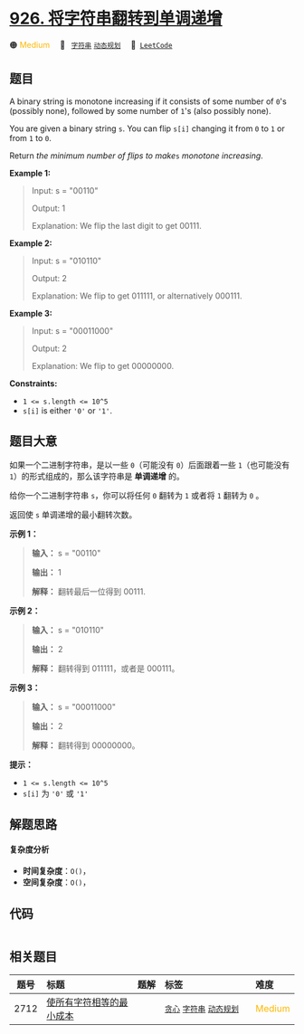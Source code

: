 # [926. 将字符串翻转到单调递增](https://leetcode.com/problems/flip-string-to-monotone-increasing)

🟠 <font color=#ffb800>Medium</font>&emsp; 🔖&ensp; [`字符串`](/leetcode/outline/tag/string.md) [`动态规划`](/leetcode/outline/tag/dynamic-programming.md)&emsp; 🔗&ensp;[`LeetCode`](https://leetcode.com/problems/flip-string-to-monotone-increasing)


## 题目

A binary string is monotone increasing if it consists of some number of `0`'s
(possibly none), followed by some number of `1`'s (also possibly none).

You are given a binary string `s`. You can flip `s[i]` changing it from `0` to
`1` or from `1` to `0`.

Return _the minimum number of flips to make_`s` _monotone increasing_.



**Example 1:**

> Input: s = "00110"
> 
> Output: 1
> 
> Explanation: We flip the last digit to get 00111.

**Example 2:**

> Input: s = "010110"
> 
> Output: 2
> 
> Explanation: We flip to get 011111, or alternatively 000111.

**Example 3:**

> Input: s = "00011000"
> 
> Output: 2
> 
> Explanation: We flip to get 00000000.

**Constraints:**

  * `1 <= s.length <= 10^5`
  * `s[i]` is either `'0'` or `'1'`.


## 题目大意

如果一个二进制字符串，是以一些 `0`（可能没有 `0`）后面跟着一些 `1`（也可能没有 `1`）的形式组成的，那么该字符串是 **单调递增** 的。

给你一个二进制字符串 `s`，你可以将任何 `0` 翻转为 `1` 或者将 `1` 翻转为 `0` 。

返回使 `s` 单调递增的最小翻转次数。



**示例 1：**

> 
> 
> 
> 
> 
> **输入：** s = "00110"
> 
> **输出：** 1
> 
> **解释：** 翻转最后一位得到 00111.
> 
> 

**示例 2：**

> 
> 
> 
> 
> 
> **输入：** s = "010110"
> 
> **输出：** 2
> 
> **解释：** 翻转得到 011111，或者是 000111。
> 
> 

**示例 3：**

> 
> 
> 
> 
> 
> **输入：** s = "00011000"
> 
> **输出：** 2
> 
> **解释：** 翻转得到 00000000。
> 
> 



**提示：**

  * `1 <= s.length <= 10^5`
  * `s[i]` 为 `'0'` 或 `'1'`


## 解题思路

#### 复杂度分析

- **时间复杂度**：`O()`，
- **空间复杂度**：`O()`，

## 代码

```javascript

```

## 相关题目

| 题号 | 标题 | 题解 | 标签 | 难度 |
| :------: | :------ | :------: | :------ | :------ |
| 2712 | [使所有字符相等的最小成本](https://leetcode.com/problems/minimum-cost-to-make-all-characters-equal) |  |  [`贪心`](/leetcode/outline/tag/greedy.md) [`字符串`](/leetcode/outline/tag/string.md) [`动态规划`](/leetcode/outline/tag/dynamic-programming.md) | <font color=#ffb800>Medium</font> |

<style>
.blue {
    background-color: #096dd9;
    padding: 0.25rem 0.5rem;
    margin: 0;
    font-size: 0.85em;
    border-radius: 3px;
    color: white;
    font-weight: 500;
}
table th:first-of-type { width: 10%; }
table th:nth-of-type(2) { width: 35%; }
table th:nth-of-type(3) { width: 10%; }
table th:nth-of-type(4) { width: 35%; }
table th:nth-of-type(5) { width: 10%; }
</style>
